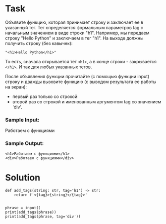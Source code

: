 # Task

Объявите функцию, которая принимает строку и заключает ее в указанный тег. Тег определяется формальным параметров tag с начальным значением в виде строки "h1". Например, мы передаем строку "Hello Python" и заключаем в тег "h1". На выходе должны получить строку (без кавычек):
```
"<h1>Hello Python</h1>"
```
То есть, сначала открывается тег ```<h1>```, а в конце строки - закрывается ```</h1>```. И так для любых указанных тегов.

После объявления функции прочитайте (с помощью функции input) строку и дважды вызовите функцию (с выводом результата ее работы на экран):

- первый раз только со строкой
- второй раз со строкой и именованным аргументом tag со значением 'div'.

### Sample Input:

Работаем с функциями

### Sample Output:
```
<h1>Работаем с функциями</h1>
<div>Работаем с функциями</div>
```
# Solution
```
def add_tags(string: str, tag='h1') -> str:
    return f'<{tag}>{string}</{tag}>'


phrase = input()
print(add_tags(phrase))
print(add_tags(phrase, tag='div'))
```
